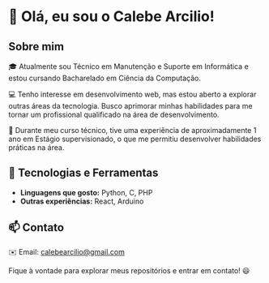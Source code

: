 # 👋 Olá, eu sou o Calebe Arcilio!

## Sobre mim
🎓 Atualmente sou Técnico em Manutenção e Suporte em Informática e estou cursando Bacharelado em Ciência da Computação. 

💻 Tenho interesse em desenvolvimento web, mas estou aberto a explorar outras áreas da tecnologia. Busco aprimorar minhas habilidades para me tornar um profissional qualificado na área de desenvolvimento.

🔧 Durante meu curso técnico, tive uma experiência de aproximadamente 1 ano em Estágio supervisionado, o que me permitiu desenvolver habilidades práticas na área.

## 🚀 Tecnologias e Ferramentas
- **Linguagens que gosto:** Python, C, PHP
- **Outras experiências:** React, Arduino

## 📫 Contato
✉️ Email: [calebearcilio@gmail.com](mailto:calebearcilio@gmail.com)

Fique à vontade para explorar meus repositórios e entrar em contato! 😃
